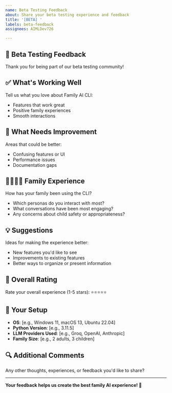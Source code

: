 ```yaml
---
name: Beta Testing Feedback
about: Share your beta testing experience and feedback
title: '[BETA] '
labels: beta-feedback
assignees: AIMLDev726

---
```


## 🧪 Beta Testing Feedback

Thank you for being part of our beta testing community!

## ✅ What's Working Well
Tell us what you love about Family AI CLI:
- Features that work great
- Positive family experiences
- Smooth interactions

## 🔧 What Needs Improvement
Areas that could be better:
- Confusing features or UI
- Performance issues
- Documentation gaps

## 👨‍👩‍👧‍👦 Family Experience
How has your family been using the CLI?
- Which personas do you interact with most?
- What conversations have been most engaging?
- Any concerns about child safety or appropriateness?

## 💡 Suggestions
Ideas for making the experience better:
- New features you'd like to see
- Improvements to existing features
- Better ways to organize or present information

## 🚀 Overall Rating
Rate your overall experience (1-5 stars): ⭐⭐⭐⭐⭐

## 📱 Your Setup
- **OS**: [e.g., Windows 11, macOS 13, Ubuntu 22.04]
- **Python Version**: [e.g., 3.11.5]
- **LLM Providers Used**: [e.g., Groq, OpenAI, Anthropic]
- **Family Size**: [e.g., 2 adults, 3 children]

## 🔍 Additional Comments
Any other thoughts, experiences, or feedback you'd like to share?

---

**Your feedback helps us create the best family AI experience! 🙏**
